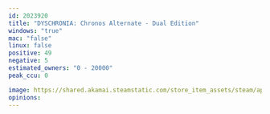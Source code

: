 ```yaml
---
id: 2023920
title: "DYSCHRONIA: Chronos Alternate - Dual Edition"
windows: "true"
mac: "false"
linux: false
positive: 49
negative: 5
estimated_owners: "0 - 20000"
peak_ccu: 0

image: https://shared.akamai.steamstatic.com/store_item_assets/steam/apps/2023920/header.jpg?t=1724080846
opinions:
---
```

